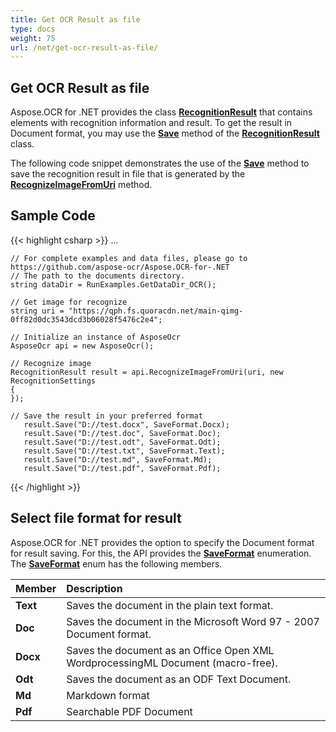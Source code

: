 ```yaml
---
title: Get OCR Result as file
type: docs
weight: 75
url: /net/get-ocr-result-as-file/
---
```

## **Get OCR Result as file**

Aspose.OCR for .NET provides the class [**RecognitionResult**](https://apireference.aspose.com/ocr/net/aspose.ocr/recognitionresult) that contains elements with recognition information and result. To get the result in Document format, you may use the [**Save**](https://apireference.aspose.com/ocr/net/aspose.ocr/recognitionresult/methods/save) method of the [**RecognitionResult**](https://apireference.aspose.com/ocr/net/aspose.ocr/recognitionresult) class.

The following code snippet demonstrates the use of the [**Save**](https://apireference.aspose.com/ocr/net/aspose.ocr/recognitionresult/methods/save) method to save the recognition result in file that is generated by the [**RecognizeImageFromUri**](https://apireference.aspose.com/ocr/net/aspose.ocr/asposeocr/methods/recognizeimagefromuri) method.

## Sample Code

{{< highlight csharp >}}
...

	// For complete examples and data files, please go to https://github.com/aspose-ocr/Aspose.OCR-for-.NET
	// The path to the documents directory.
	string dataDir = RunExamples.GetDataDir_OCR();

	// Get image for recognize
	string uri = "https://qph.fs.quoracdn.net/main-qimg-0ff82d0dc3543dcd3b06028f5476c2e4";

	// Initialize an instance of AsposeOcr
	AsposeOcr api = new AsposeOcr();

	// Recognize image           
	RecognitionResult result = api.RecognizeImageFromUri(uri, new RecognitionSettings
	{
	});

	// Save the result in your preferred format
	   result.Save("D://test.docx", SaveFormat.Docx);
	   result.Save("D://test.doc", SaveFormat.Doc);
	   result.Save("D://test.odt", SaveFormat.Odt);
	   result.Save("D://test.txt", SaveFormat.Text);
	   result.Save("D://test.md", SaveFormat.Md);
	   result.Save("D://test.pdf", SaveFormat.Pdf);
{{< /highlight >}}

## Select file format for result
Aspose.OCR for .NET provides the option to specify the Document format for result saving. For this, the API provides the [**SaveFormat**](https://apireference.aspose.com/ocr/net/aspose.ocr/saveformat)  enumeration. The [**SaveFormat**](https://apireference.aspose.com/ocr/net/aspose.ocr/saveformat) enum has the following members.

|Member|Description|
| :- | :- |
|**Text**|Saves the document in the plain text format.|
|**Doc**|Saves the document in the Microsoft Word 97 - 2007 Document format.|
|**Docx**|Saves the document as an Office Open XML WordprocessingML Document (macro-free).|
|**Odt**|Saves the document as an ODF Text Document.|
|**Md**|Markdown format|
|**Pdf**|Searchable PDF Document|
